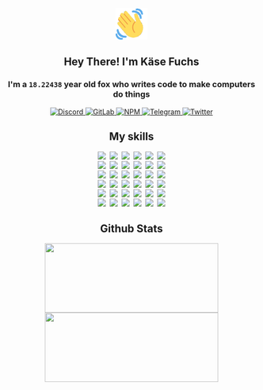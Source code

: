 <div><p align=center><img src=./resources/images/wave.gif width=64px height=64px></p><h2 align=center>Hey There! I'm Käse Fuchs</h2><h3 align=center>I'm a <code>18.22438</code> year old fox who writes code to make computers do things</h3><p align=center><a href=https://discord.com/users/507526681125322772><img alt=Discord src="https://img.shields.io/badge/Discord-5865F2?logo=discord&logoColor=white&style=flat-square#09b9c7f60a67c1d6bdd2ea4eecff6ef6"> </a><a href=https://gitlab.com/kasefuchs><img alt=GitLab src="https://img.shields.io/badge/GitLab-330F63?logo=gitlab&logoColor=white&style=flat-square#09b9c7f60a67c1d6bdd2ea4eecff6ef6"> </a><a href=https://npmjs.com/~kasefuchs><img alt=NPM src="https://img.shields.io/badge/NPM-CB3837?logo=npm&logoColor=white&style=flat-square#09b9c7f60a67c1d6bdd2ea4eecff6ef6"> </a><a href=https://t.me/kasefuchs><img alt=Telegram src="https://img.shields.io/badge/Telegram-2CA5E0?logo=telegram&logoColor=white&style=flat-square#09b9c7f60a67c1d6bdd2ea4eecff6ef6"> </a><a href=https://twitter.com/kasefuchs><img alt=Twitter src="https://img.shields.io/badge/Twitter-1DA1F2?logo=twitter&logoColor=white&style=flat-square#09b9c7f60a67c1d6bdd2ea4eecff6ef6"></a></p><h2 align=center>My skills</h2><p align=center><a href=https://aws.amazon.com/ ><picture><source srcset="https://skillicons.dev/icons?i=aws&theme=dark#09b9c7f60a67c1d6bdd2ea4eecff6ef6" media="(prefers-color-scheme: dark)"><source srcset="https://skillicons.dev/icons?i=aws&theme=light#09b9c7f60a67c1d6bdd2ea4eecff6ef6" media="(prefers-color-scheme: light), (prefers-color-scheme: no-preference)"><img src="https://skillicons.dev/icons?i=aws&theme=light#09b9c7f60a67c1d6bdd2ea4eecff6ef6"></picture></a>&nbsp;&nbsp;<a href=https://en.wikipedia.org/wiki/Bash_(Unix_shell)><picture><source srcset="https://skillicons.dev/icons?i=bash&theme=dark#09b9c7f60a67c1d6bdd2ea4eecff6ef6" media="(prefers-color-scheme: dark)"><source srcset="https://skillicons.dev/icons?i=bash&theme=light#09b9c7f60a67c1d6bdd2ea4eecff6ef6" media="(prefers-color-scheme: light), (prefers-color-scheme: no-preference)"><img src="https://skillicons.dev/icons?i=bash&theme=light#09b9c7f60a67c1d6bdd2ea4eecff6ef6"></picture></a>&nbsp;&nbsp;<a href=https://discord.com/developers/docs><picture><source srcset="https://skillicons.dev/icons?i=bots&theme=dark#09b9c7f60a67c1d6bdd2ea4eecff6ef6" media="(prefers-color-scheme: dark)"><source srcset="https://skillicons.dev/icons?i=bots&theme=light#09b9c7f60a67c1d6bdd2ea4eecff6ef6" media="(prefers-color-scheme: light), (prefers-color-scheme: no-preference)"><img src="https://skillicons.dev/icons?i=bots&theme=light#09b9c7f60a67c1d6bdd2ea4eecff6ef6"></picture></a>&nbsp;&nbsp;<a href=https://www.cloudflare.com/ ><picture><source srcset="https://skillicons.dev/icons?i=cloudflare&theme=dark#09b9c7f60a67c1d6bdd2ea4eecff6ef6" media="(prefers-color-scheme: dark)"><source srcset="https://skillicons.dev/icons?i=cloudflare&theme=light#09b9c7f60a67c1d6bdd2ea4eecff6ef6" media="(prefers-color-scheme: light), (prefers-color-scheme: no-preference)"><img src="https://skillicons.dev/icons?i=cloudflare&theme=light#09b9c7f60a67c1d6bdd2ea4eecff6ef6"></picture></a>&nbsp;&nbsp;<a href=https://en.wikipedia.org/wiki/CSS><picture><source srcset="https://skillicons.dev/icons?i=css&theme=dark#09b9c7f60a67c1d6bdd2ea4eecff6ef6" media="(prefers-color-scheme: dark)"><source srcset="https://skillicons.dev/icons?i=css&theme=light#09b9c7f60a67c1d6bdd2ea4eecff6ef6" media="(prefers-color-scheme: light), (prefers-color-scheme: no-preference)"><img src="https://skillicons.dev/icons?i=css&theme=light#09b9c7f60a67c1d6bdd2ea4eecff6ef6"></picture></a>&nbsp;&nbsp;<a href=https://www.docker.com/ ><picture><source srcset="https://skillicons.dev/icons?i=docker&theme=dark#09b9c7f60a67c1d6bdd2ea4eecff6ef6" media="(prefers-color-scheme: dark)"><source srcset="https://skillicons.dev/icons?i=docker&theme=light#09b9c7f60a67c1d6bdd2ea4eecff6ef6" media="(prefers-color-scheme: light), (prefers-color-scheme: no-preference)"><img src="https://skillicons.dev/icons?i=docker&theme=light#09b9c7f60a67c1d6bdd2ea4eecff6ef6"></picture></a><br><a href=https://www.electronjs.org/ ><picture><source srcset="https://skillicons.dev/icons?i=electron&theme=dark#09b9c7f60a67c1d6bdd2ea4eecff6ef6" media="(prefers-color-scheme: dark)"><source srcset="https://skillicons.dev/icons?i=electron&theme=light#09b9c7f60a67c1d6bdd2ea4eecff6ef6" media="(prefers-color-scheme: light), (prefers-color-scheme: no-preference)"><img src="https://skillicons.dev/icons?i=electron&theme=light#09b9c7f60a67c1d6bdd2ea4eecff6ef6"></picture></a>&nbsp;&nbsp;<a href=https://expressjs.com/ ><picture><source srcset="https://skillicons.dev/icons?i=express&theme=dark#09b9c7f60a67c1d6bdd2ea4eecff6ef6" media="(prefers-color-scheme: dark)"><source srcset="https://skillicons.dev/icons?i=express&theme=light#09b9c7f60a67c1d6bdd2ea4eecff6ef6" media="(prefers-color-scheme: light), (prefers-color-scheme: no-preference)"><img src="https://skillicons.dev/icons?i=express&theme=light#09b9c7f60a67c1d6bdd2ea4eecff6ef6"></picture></a>&nbsp;&nbsp;<a href=https://www.figma.com/ ><picture><source srcset="https://skillicons.dev/icons?i=figma&theme=dark#09b9c7f60a67c1d6bdd2ea4eecff6ef6" media="(prefers-color-scheme: dark)"><source srcset="https://skillicons.dev/icons?i=figma&theme=light#09b9c7f60a67c1d6bdd2ea4eecff6ef6" media="(prefers-color-scheme: light), (prefers-color-scheme: no-preference)"><img src="https://skillicons.dev/icons?i=figma&theme=light#09b9c7f60a67c1d6bdd2ea4eecff6ef6"></picture></a>&nbsp;&nbsp;<a href=https://firebase.google.com/ ><picture><source srcset="https://skillicons.dev/icons?i=firebase&theme=dark#09b9c7f60a67c1d6bdd2ea4eecff6ef6" media="(prefers-color-scheme: dark)"><source srcset="https://skillicons.dev/icons?i=firebase&theme=light#09b9c7f60a67c1d6bdd2ea4eecff6ef6" media="(prefers-color-scheme: light), (prefers-color-scheme: no-preference)"><img src="https://skillicons.dev/icons?i=firebase&theme=light#09b9c7f60a67c1d6bdd2ea4eecff6ef6"></picture></a>&nbsp;&nbsp;<a href=https://flask.palletsprojects.com/ ><picture><source srcset="https://skillicons.dev/icons?i=flask&theme=dark#09b9c7f60a67c1d6bdd2ea4eecff6ef6" media="(prefers-color-scheme: dark)"><source srcset="https://skillicons.dev/icons?i=flask&theme=light#09b9c7f60a67c1d6bdd2ea4eecff6ef6" media="(prefers-color-scheme: light), (prefers-color-scheme: no-preference)"><img src="https://skillicons.dev/icons?i=flask&theme=light#09b9c7f60a67c1d6bdd2ea4eecff6ef6"></picture></a>&nbsp;&nbsp;<a href=https://cloud.google.com/ ><picture><source srcset="https://skillicons.dev/icons?i=gcp&theme=dark#09b9c7f60a67c1d6bdd2ea4eecff6ef6" media="(prefers-color-scheme: dark)"><source srcset="https://skillicons.dev/icons?i=gcp&theme=light#09b9c7f60a67c1d6bdd2ea4eecff6ef6" media="(prefers-color-scheme: light), (prefers-color-scheme: no-preference)"><img src="https://skillicons.dev/icons?i=gcp&theme=light#09b9c7f60a67c1d6bdd2ea4eecff6ef6"></picture></a><br><a href=https://git-scm.com/ ><picture><source srcset="https://skillicons.dev/icons?i=git&theme=dark#09b9c7f60a67c1d6bdd2ea4eecff6ef6" media="(prefers-color-scheme: dark)"><source srcset="https://skillicons.dev/icons?i=git&theme=light#09b9c7f60a67c1d6bdd2ea4eecff6ef6" media="(prefers-color-scheme: light), (prefers-color-scheme: no-preference)"><img src="https://skillicons.dev/icons?i=git&theme=light#09b9c7f60a67c1d6bdd2ea4eecff6ef6"></picture></a>&nbsp;&nbsp;<a href=https://github.com/ ><picture><source srcset="https://skillicons.dev/icons?i=github&theme=dark#09b9c7f60a67c1d6bdd2ea4eecff6ef6" media="(prefers-color-scheme: dark)"><source srcset="https://skillicons.dev/icons?i=github&theme=light#09b9c7f60a67c1d6bdd2ea4eecff6ef6" media="(prefers-color-scheme: light), (prefers-color-scheme: no-preference)"><img src="https://skillicons.dev/icons?i=github&theme=light#09b9c7f60a67c1d6bdd2ea4eecff6ef6"></picture></a>&nbsp;&nbsp;<a href=https://gitlab.com/ ><picture><source srcset="https://skillicons.dev/icons?i=gitlab&theme=dark#09b9c7f60a67c1d6bdd2ea4eecff6ef6" media="(prefers-color-scheme: dark)"><source srcset="https://skillicons.dev/icons?i=gitlab&theme=light#09b9c7f60a67c1d6bdd2ea4eecff6ef6" media="(prefers-color-scheme: light), (prefers-color-scheme: no-preference)"><img src="https://skillicons.dev/icons?i=gitlab&theme=light#09b9c7f60a67c1d6bdd2ea4eecff6ef6"></picture></a>&nbsp;&nbsp;<a href=https://www.heroku.com/ ><picture><source srcset="https://skillicons.dev/icons?i=heroku&theme=dark#09b9c7f60a67c1d6bdd2ea4eecff6ef6" media="(prefers-color-scheme: dark)"><source srcset="https://skillicons.dev/icons?i=heroku&theme=light#09b9c7f60a67c1d6bdd2ea4eecff6ef6" media="(prefers-color-scheme: light), (prefers-color-scheme: no-preference)"><img src="https://skillicons.dev/icons?i=heroku&theme=light#09b9c7f60a67c1d6bdd2ea4eecff6ef6"></picture></a>&nbsp;&nbsp;<a href=https://en.wikipedia.org/wiki/HTML><picture><source srcset="https://skillicons.dev/icons?i=html&theme=dark#09b9c7f60a67c1d6bdd2ea4eecff6ef6" media="(prefers-color-scheme: dark)"><source srcset="https://skillicons.dev/icons?i=html&theme=light#09b9c7f60a67c1d6bdd2ea4eecff6ef6" media="(prefers-color-scheme: light), (prefers-color-scheme: no-preference)"><img src="https://skillicons.dev/icons?i=html&theme=light#09b9c7f60a67c1d6bdd2ea4eecff6ef6"></picture></a>&nbsp;&nbsp;<a href=https://en.wikipedia.org/wiki/JavaScript><picture><source srcset="https://skillicons.dev/icons?i=js&theme=dark#09b9c7f60a67c1d6bdd2ea4eecff6ef6" media="(prefers-color-scheme: dark)"><source srcset="https://skillicons.dev/icons?i=js&theme=light#09b9c7f60a67c1d6bdd2ea4eecff6ef6" media="(prefers-color-scheme: light), (prefers-color-scheme: no-preference)"><img src="https://skillicons.dev/icons?i=js&theme=light#09b9c7f60a67c1d6bdd2ea4eecff6ef6"></picture></a><br><a href=https://en.wikipedia.org/wiki/Linux><picture><source srcset="https://skillicons.dev/icons?i=linux&theme=dark#09b9c7f60a67c1d6bdd2ea4eecff6ef6" media="(prefers-color-scheme: dark)"><source srcset="https://skillicons.dev/icons?i=linux&theme=light#09b9c7f60a67c1d6bdd2ea4eecff6ef6" media="(prefers-color-scheme: light), (prefers-color-scheme: no-preference)"><img src="https://skillicons.dev/icons?i=linux&theme=light#09b9c7f60a67c1d6bdd2ea4eecff6ef6"></picture></a>&nbsp;&nbsp;<a href=https://mui.com/ ><picture><source srcset="https://skillicons.dev/icons?i=materialui&theme=dark#09b9c7f60a67c1d6bdd2ea4eecff6ef6" media="(prefers-color-scheme: dark)"><source srcset="https://skillicons.dev/icons?i=materialui&theme=light#09b9c7f60a67c1d6bdd2ea4eecff6ef6" media="(prefers-color-scheme: light), (prefers-color-scheme: no-preference)"><img src="https://skillicons.dev/icons?i=materialui&theme=light#09b9c7f60a67c1d6bdd2ea4eecff6ef6"></picture></a>&nbsp;&nbsp;<a href=https://en.wikipedia.org/wiki/Markdown><picture><source srcset="https://skillicons.dev/icons?i=md&theme=dark#09b9c7f60a67c1d6bdd2ea4eecff6ef6" media="(prefers-color-scheme: dark)"><source srcset="https://skillicons.dev/icons?i=md&theme=light#09b9c7f60a67c1d6bdd2ea4eecff6ef6" media="(prefers-color-scheme: light), (prefers-color-scheme: no-preference)"><img src="https://skillicons.dev/icons?i=md&theme=light#09b9c7f60a67c1d6bdd2ea4eecff6ef6"></picture></a>&nbsp;&nbsp;<a href=https://www.mongodb.com/ ><picture><source srcset="https://skillicons.dev/icons?i=mongodb&theme=dark#09b9c7f60a67c1d6bdd2ea4eecff6ef6" media="(prefers-color-scheme: dark)"><source srcset="https://skillicons.dev/icons?i=mongodb&theme=light#09b9c7f60a67c1d6bdd2ea4eecff6ef6" media="(prefers-color-scheme: light), (prefers-color-scheme: no-preference)"><img src="https://skillicons.dev/icons?i=mongodb&theme=light#09b9c7f60a67c1d6bdd2ea4eecff6ef6"></picture></a>&nbsp;&nbsp;<a href=https://www.mysql.com/ ><picture><source srcset="https://skillicons.dev/icons?i=mysql&theme=dark#09b9c7f60a67c1d6bdd2ea4eecff6ef6" media="(prefers-color-scheme: dark)"><source srcset="https://skillicons.dev/icons?i=mysql&theme=light#09b9c7f60a67c1d6bdd2ea4eecff6ef6" media="(prefers-color-scheme: light), (prefers-color-scheme: no-preference)"><img src="https://skillicons.dev/icons?i=mysql&theme=light#09b9c7f60a67c1d6bdd2ea4eecff6ef6"></picture></a>&nbsp;&nbsp;<a href=https://nextjs.org/ ><picture><source srcset="https://skillicons.dev/icons?i=nextjs&theme=dark#09b9c7f60a67c1d6bdd2ea4eecff6ef6" media="(prefers-color-scheme: dark)"><source srcset="https://skillicons.dev/icons?i=nextjs&theme=light#09b9c7f60a67c1d6bdd2ea4eecff6ef6" media="(prefers-color-scheme: light), (prefers-color-scheme: no-preference)"><img src="https://skillicons.dev/icons?i=nextjs&theme=light#09b9c7f60a67c1d6bdd2ea4eecff6ef6"></picture></a><br><a href=https://nodejs.org/en/ ><picture><source srcset="https://skillicons.dev/icons?i=nodejs&theme=dark#09b9c7f60a67c1d6bdd2ea4eecff6ef6" media="(prefers-color-scheme: dark)"><source srcset="https://skillicons.dev/icons?i=nodejs&theme=light#09b9c7f60a67c1d6bdd2ea4eecff6ef6" media="(prefers-color-scheme: light), (prefers-color-scheme: no-preference)"><img src="https://skillicons.dev/icons?i=nodejs&theme=light#09b9c7f60a67c1d6bdd2ea4eecff6ef6"></picture></a>&nbsp;&nbsp;<a href=https://www.postgresql.org/ ><picture><source srcset="https://skillicons.dev/icons?i=postgres&theme=dark#09b9c7f60a67c1d6bdd2ea4eecff6ef6" media="(prefers-color-scheme: dark)"><source srcset="https://skillicons.dev/icons?i=postgres&theme=light#09b9c7f60a67c1d6bdd2ea4eecff6ef6" media="(prefers-color-scheme: light), (prefers-color-scheme: no-preference)"><img src="https://skillicons.dev/icons?i=postgres&theme=light#09b9c7f60a67c1d6bdd2ea4eecff6ef6"></picture></a>&nbsp;&nbsp;<a href=https://learn.microsoft.com/en-us/powershell/ ><picture><source srcset="https://skillicons.dev/icons?i=powershell&theme=dark#09b9c7f60a67c1d6bdd2ea4eecff6ef6" media="(prefers-color-scheme: dark)"><source srcset="https://skillicons.dev/icons?i=powershell&theme=light#09b9c7f60a67c1d6bdd2ea4eecff6ef6" media="(prefers-color-scheme: light), (prefers-color-scheme: no-preference)"><img src="https://skillicons.dev/icons?i=powershell&theme=light#09b9c7f60a67c1d6bdd2ea4eecff6ef6"></picture></a>&nbsp;&nbsp;<a href=https://www.python.org/ ><picture><source srcset="https://skillicons.dev/icons?i=py&theme=dark#09b9c7f60a67c1d6bdd2ea4eecff6ef6" media="(prefers-color-scheme: dark)"><source srcset="https://skillicons.dev/icons?i=py&theme=light#09b9c7f60a67c1d6bdd2ea4eecff6ef6" media="(prefers-color-scheme: light), (prefers-color-scheme: no-preference)"><img src="https://skillicons.dev/icons?i=py&theme=light#09b9c7f60a67c1d6bdd2ea4eecff6ef6"></picture></a>&nbsp;&nbsp;<a href=https://www.raspberrypi.org/ ><picture><source srcset="https://skillicons.dev/icons?i=raspberrypi&theme=dark#09b9c7f60a67c1d6bdd2ea4eecff6ef6" media="(prefers-color-scheme: dark)"><source srcset="https://skillicons.dev/icons?i=raspberrypi&theme=light#09b9c7f60a67c1d6bdd2ea4eecff6ef6" media="(prefers-color-scheme: light), (prefers-color-scheme: no-preference)"><img src="https://skillicons.dev/icons?i=raspberrypi&theme=light#09b9c7f60a67c1d6bdd2ea4eecff6ef6"></picture></a>&nbsp;&nbsp;<a href=https://reactjs.org/ ><picture><source srcset="https://skillicons.dev/icons?i=react&theme=dark#09b9c7f60a67c1d6bdd2ea4eecff6ef6" media="(prefers-color-scheme: dark)"><source srcset="https://skillicons.dev/icons?i=react&theme=light#09b9c7f60a67c1d6bdd2ea4eecff6ef6" media="(prefers-color-scheme: light), (prefers-color-scheme: no-preference)"><img src="https://skillicons.dev/icons?i=react&theme=light#09b9c7f60a67c1d6bdd2ea4eecff6ef6"></picture></a><br><a href=https://redux.js.org/ ><picture><source srcset="https://skillicons.dev/icons?i=redux&theme=dark#09b9c7f60a67c1d6bdd2ea4eecff6ef6" media="(prefers-color-scheme: dark)"><source srcset="https://skillicons.dev/icons?i=redux&theme=light#09b9c7f60a67c1d6bdd2ea4eecff6ef6" media="(prefers-color-scheme: light), (prefers-color-scheme: no-preference)"><img src="https://skillicons.dev/icons?i=redux&theme=light#09b9c7f60a67c1d6bdd2ea4eecff6ef6"></picture></a>&nbsp;&nbsp;<a href=https://en.wikipedia.org/wiki/Regular_expression><picture><source srcset="https://skillicons.dev/icons?i=regex&theme=dark#09b9c7f60a67c1d6bdd2ea4eecff6ef6" media="(prefers-color-scheme: dark)"><source srcset="https://skillicons.dev/icons?i=regex&theme=light#09b9c7f60a67c1d6bdd2ea4eecff6ef6" media="(prefers-color-scheme: light), (prefers-color-scheme: no-preference)"><img src="https://skillicons.dev/icons?i=regex&theme=light#09b9c7f60a67c1d6bdd2ea4eecff6ef6"></picture></a>&nbsp;&nbsp;<a href=https://en.wikipedia.org/wiki/Sass_(stylesheet_language)><picture><source srcset="https://skillicons.dev/icons?i=sass&theme=dark#09b9c7f60a67c1d6bdd2ea4eecff6ef6" media="(prefers-color-scheme: dark)"><source srcset="https://skillicons.dev/icons?i=sass&theme=light#09b9c7f60a67c1d6bdd2ea4eecff6ef6" media="(prefers-color-scheme: light), (prefers-color-scheme: no-preference)"><img src="https://skillicons.dev/icons?i=sass&theme=light#09b9c7f60a67c1d6bdd2ea4eecff6ef6"></picture></a>&nbsp;&nbsp;<a href=https://www.typescriptlang.org/ ><picture><source srcset="https://skillicons.dev/icons?i=ts&theme=dark#09b9c7f60a67c1d6bdd2ea4eecff6ef6" media="(prefers-color-scheme: dark)"><source srcset="https://skillicons.dev/icons?i=ts&theme=light#09b9c7f60a67c1d6bdd2ea4eecff6ef6" media="(prefers-color-scheme: light), (prefers-color-scheme: no-preference)"><img src="https://skillicons.dev/icons?i=ts&theme=light#09b9c7f60a67c1d6bdd2ea4eecff6ef6"></picture></a>&nbsp;&nbsp;<a href=https://unity.com/ ><picture><source srcset="https://skillicons.dev/icons?i=unity&theme=dark#09b9c7f60a67c1d6bdd2ea4eecff6ef6" media="(prefers-color-scheme: dark)"><source srcset="https://skillicons.dev/icons?i=unity&theme=light#09b9c7f60a67c1d6bdd2ea4eecff6ef6" media="(prefers-color-scheme: light), (prefers-color-scheme: no-preference)"><img src="https://skillicons.dev/icons?i=unity&theme=light#09b9c7f60a67c1d6bdd2ea4eecff6ef6"></picture></a>&nbsp;&nbsp;<a href=https://workers.cloudflare.com/ ><picture><source srcset="https://skillicons.dev/icons?i=workers&theme=dark#09b9c7f60a67c1d6bdd2ea4eecff6ef6" media="(prefers-color-scheme: dark)"><source srcset="https://skillicons.dev/icons?i=workers&theme=light#09b9c7f60a67c1d6bdd2ea4eecff6ef6" media="(prefers-color-scheme: light), (prefers-color-scheme: no-preference)"><img src="https://skillicons.dev/icons?i=workers&theme=light#09b9c7f60a67c1d6bdd2ea4eecff6ef6"></picture></a><br></p><h2 align=center>Github Stats</h2><p align=center><picture><source srcset="https://github-readme-stats-kasefuchs.vercel.app/api/?count_private=true&hide_border=true&hide_rank=true&line_height=20&hide_title=true&username=Kasefuchs&theme=dark#09b9c7f60a67c1d6bdd2ea4eecff6ef6" media="(prefers-color-scheme: dark)"><source srcset="https://github-readme-stats-kasefuchs.vercel.app/api/?count_private=true&hide_border=true&hide_rank=true&line_height=20&hide_title=true&username=Kasefuchs&theme=light#09b9c7f60a67c1d6bdd2ea4eecff6ef6" media="(prefers-color-scheme: light), (prefers-color-scheme: no-preference)"><img align=middle width=350 height=140 src="https://github-readme-stats-kasefuchs.vercel.app/api/?count_private=true&hide_border=true&hide_rank=true&line_height=20&hide_title=true&username=Kasefuchs&theme=light#09b9c7f60a67c1d6bdd2ea4eecff6ef6"></picture><picture><source srcset="https://github-readme-stats-kasefuchs.vercel.app/api/top-langs/?count_private=true&hide_border=true&layout=compact&username=Kasefuchs&theme=dark#09b9c7f60a67c1d6bdd2ea4eecff6ef6" media="(prefers-color-scheme: dark)"><source srcset="https://github-readme-stats-kasefuchs.vercel.app/api/top-langs/?count_private=true&hide_border=true&layout=compact&username=Kasefuchs&theme=light#09b9c7f60a67c1d6bdd2ea4eecff6ef6" media="(prefers-color-scheme: light), (prefers-color-scheme: no-preference)"><img align=middle width=350 height=140 src="https://github-readme-stats-kasefuchs.vercel.app/api/top-langs/?count_private=true&hide_border=true&layout=compact&username=Kasefuchs&theme=light#09b9c7f60a67c1d6bdd2ea4eecff6ef6"></picture></p><img src="https://hit.yhype.me/github/profile?user_id=64592097#09b9c7f60a67c1d6bdd2ea4eecff6ef6" alt=""></div>